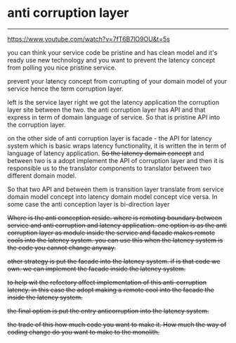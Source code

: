 # anti corruption layer



---

<https://www.youtube.com/watch?v=7fT6B7lO9OU&t=5s>



you can think your service code be pristine and has clean model and it's ready use new technology and you want to prevent the latency concept from polling you nice pristine service.



prevent your latency concept from corrupting of your domain model of your service hence the term corruption layer.



left is the service layer right we got the latency application the corruption layer site between the two. the anti corruption layer has API and that express in term of domain language of service. So that is pristine API into the corruption layer.



on the other side of anti corruption layer is facade - the API for latency system which is basic wraps latency functionality, it is written the in term of language of latency application. ~~So the latency domain concept~~ and between two is a adopt implement the API of corruption layer and then it is responsible us to the translator components to translator between two different domain model.



So that two API and between them is transition layer translate from service domain model concept into latency domain model concept vice versa. In some case the anti conception layer is bi-direction layer

~~Where is the anti conception reside. where is remoting boundary between service and anti corruption and latency application. one option is as the anti corruption layer as module inside the service and facade makes remote cools into the latency system. you can use this when the latency system is the code you cannot change anyway.~~



~~other strategy is put the facade into the latency system. if is that code we own. we can implement the facade inside the latency system.~~



~~to help wit the refectory affect implementation of this anti-corruption latency. in this case the adopt making a remote cool into the facade the inside the latency system.~~



~~the final option is put the entry anticorruption into the latency system.~~



~~the trade of this how much code you want to make it. How much the way of coding change do you want to make to the monolith.~~










